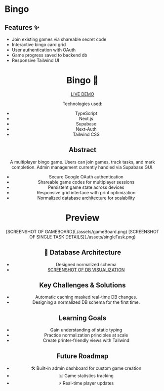# Bingo

## Features ✨

- Join existing games via shareable secret code
- Interactive bingo card grid
- User authentication with OAuth
- Game progress saved to backend db
- Responsive Tailwind UI

<div align="center">
<h1>Bingo 🎯</h1>

[LIVE DEMO](https://bingo.espressogoddess.dev)

Technologies used:

- TypeScript
- Next.js
- Supabase
- Next-Auth
- Tailwind CSS

## Abstract

A multiplayer bingo game. Users can join games, track tasks, and mark completion. Admin management currently handled via Supabase GUI.

- Secure Google OAuth authentication
- Shareable game codes for multiplayer sessions
- Persistent game state across devices
- Responsive grid interface with print optimization
- Normalized database architecture for scalability

# Preview

<div align='center'>
[SCREENSHOT OF GAMEBOARD](./assets/gameBoard.png)
[SCREENSHOT OF SINGLE TASK DETAILS](./assets/singleTask.png)
</div>

## 🧩 Database Architecture

- Designed normalized schema
- [SCREENSHOT OF DB VISUALIZATION](./assets/DB.png)

## Key Challenges & Solutions

- Automatic caching masked real-time DB changes.
- Designing a normalized DB schema for the first time.

## Learning Goals

- Gain understanding of static typing
- Practice normalization principles at scale
- Create printer-friendly views with Tailwind

## Future Roadmap

- 🛠️ Built-in admin dashboard for custom game creation
- 📊 Game statistics tracking
- ⚡ Real-time player updates
